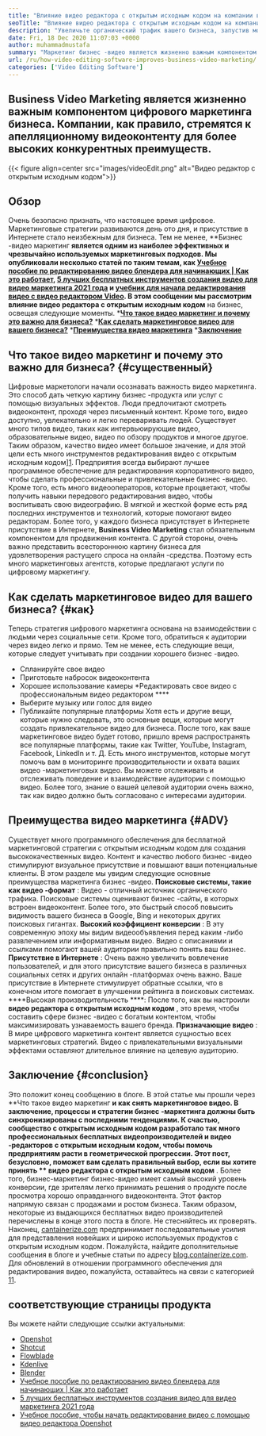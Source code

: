 ```yaml
---
title: "Влияние видео редактора с открытым исходным кодом на компании в 2021 году" 
seoTitle: "Влияние видео редактора с открытым исходным кодом на компании в 2021 году" 
description: "Увеличьте органический трафик вашего бизнеса, запустив мощную видеопад -кампанию. В этом сообщении объясняется преимущества использования видео редактора с открытым исходным кодом." 
date: Fri, 18 Dec 2020 11:07:03 +0000
author: muhammadmustafa
summary: "Маркетинг бизнес -видео является жизненно важным компонентом цифрового маркетинга бизнеса. Компании, как правило, стремятся к апелляционному видеоконтенту для более высоких конкурентных преимуществ." 
url: /ru/how-video-editing-software-improves-business-video-marketing/
categories: ['Video Editing Software']
---
```


## Business Video Marketing является жизненно важным компонентом цифрового маркетинга бизнеса. Компании, как правило, стремятся к апелляционному видеоконтенту для более высоких конкурентных преимуществ.

{{< figure align=center src="images/videoEdit.png" alt="Видео редактор с открытым исходным кодом">}}


## Обзор
Очень безопасно признать, что настоящее время цифровое. Маркетинговые стратегии развиваются день ото дня, и присутствие в Интернете стало неизбежным для бизнеса. Тем не менее, **Бизнес -видео маркетинг  **является одним из наиболее эффективных и чрезвычайно используемых маркетинговых подходов. Мы опубликовали несколько статей по таким темам, как [Учебное пособие по редактированию видео блендера для начинающих | Как это работает][2], [5 лучших бесплатных инструментов создания видео для видео маркетинга 2021 года][3] и [учебник для начала редактирования видео с видео редактором Video][4]. В этом сообщении мы рассмотрим влияние видео редактора с открытым исходным кодом**   на бизнес, освещая следующие моменты.
  ***[Что такое видео маркетинг и почему это важно для бизнеса?][5]** 
  ***[Как сделать маркетинговое видео для вашего бизнеса?][6]** 
  ***[Преимущества видео маркетинга][7]** 
  ***[Заключение][8]** 

## Что такое видео маркетинг и почему это важно для бизнеса?   {#существенный}
Цифровые маркетологи начали осознавать важность видео маркетинга. Это способ дать четкую картину бизнес -продукта или услуг с помощью визуальных эффектов. Люди предпочитают смотреть видеоконтент, проходя через письменный контент. Кроме того, видео доступно, увлекательно и легко переваривать людей. Существует много типов видео, таких как интервьюирующие видео, образовательные видео, видео по обзору продуктов и многое другое. Таким образом, качество видео имеет большое значение, и для этой цели есть много инструментов редактирования видео с открытым исходным кодом][1]. Предприятия всегда выбирают лучшее программное обеспечение для редактирования корпоративного видео, чтобы сделать профессиональные и привлекательные бизнес -видео.
Кроме того, есть много видеооператоров, которые процветают, чтобы получить навыки передового редактирования видео, чтобы воспитывать свою видеографию. В мягкой и жесткой форме есть ряд последних инструментов и технологий, которые помогают видео редакторам. Более того, у каждого бизнеса присутствует в Интернете присутствие в Интернете, **Business Video Marketing**  стал обязательным компонентом для продвижения контента. С другой стороны, очень важно представить всестороннюю картину бизнеса для удовлетворения растущего спроса на онлайн -средства. Поэтому есть много маркетинговых агентств, которые предлагают услуги по цифровому маркетингу.

## Как сделать маркетинговое видео для вашего бизнеса?   {#как}
Теперь стратегия цифрового маркетинга основана на взаимодействии с людьми через социальные сети. Кроме того, обратиться к аудитории через видео легко и прямо. Тем не менее, есть следующие вещи, которые следует учитывать при создании хорошего бизнес -видео.
  * Спланируйте свое видео
  * Приготовьте набросок видеоконтента
  * Хорошее использование камеры
  *Редактировать свое видео с профессиональным видео редактором  **** 
  * Выберите музыку или голос для видео
  * Публикайте популярные платформы
Хотя есть и другие вещи, которые нужно следовать, это основные вещи, которые могут создать привлекательное видео для бизнеса. После того, как ваше маркетинговое видео будет готово, пришло время распространять все популярные платформы, такие как Twitter, YouTube, Instagram, Facebook, LinkedIn и т. Д. Есть много инструментов, которые могут помочь вам в мониторинге производительности и охвата ваших видео -маркетинговых видео. Вы можете отслеживать и отслеживать поведение и взаимодействие аудитории с помощью видео. Более того, знание о вашей целевой аудитории очень важно, так как видео должно быть согласовано с интересами аудитории.

## Преимущества видео маркетинга   {#ADV}
Существует много программного обеспечения для бесплатной маркетинговой стратегии с открытым исходным кодом для создания высококачественных видео. Контент и качество любого бизнес -видео стимулируют визуальное присутствие и повышают ваши потенциальные клиенты. В этом разделе мы увидим следующие основные преимущества маркетинга бизнес -видео.
**Поисковые системы, такие как видео -формат** : Видео - отличный источник органического трафика. Поисковые системы оценивают бизнес -сайты, в которых встроен видеоконтент. Более того, это быстрый способ повысить видимость вашего бизнеса в Google, Bing и некоторых других поисковых гигантах.
**Высокий коэффициент конверсии** : В эту современную эпоху мы видим видеообъявления перед каким -либо развлечением или информативным видео. Видео с описаниями и ссылками помогают вашей аудитории правильно понять ваш бизнес.
**Присутствие в Интернете** : Очень важно увеличить вовлечение пользователей, и для этого присутствие вашего бизнеса в различных социальных сетях и других онлайн -платформах очень важно. Ваше присутствие в Интернете стимулирует обратные ссылки, что в конечном итоге помогает в улучшении рейтинга в поисковых системах.
****Высокая производительность ****: После того, как вы настроили  **видео редактора с открытым исходным кодом**  , это время, чтобы составить сфере бизнес -видео с богатым контентом, чтобы максимизировать узнаваемость вашего бренда.
**Призначающие видео** : В мире цифрового маркетинга контент является сущностью всех маркетинговых стратегий. Видео с привлекательными визуальными эффектами оставляют длительное влияние на целевую аудиторию.

## Заключение   {#conclusion}
Это положит конец сообщению в блоге. В этой статье мы прошли через **Что такое видео маркетинг  **и как снять маркетинговое видео. В заключение, процессы и стратегии бизнес -маркетинга должны быть синхронизированы с последними тенденциями. К счастью, сообщество с открытым исходным кодом разработало так много профессиональных бесплатных видеопроизводителей и видео -редакторов с открытым исходным кодом, чтобы помочь предприятиям расти в геометрической прогрессии. Этот пост, безусловно, поможет вам сделать правильный выбор, если вы хотите принять **  видео редактора с открытым исходным кодом** . Более того, бизнес-маркетинг бизнес-видео имеет самый высокий уровень конверсии, где зрителям легко принимать решения о продукте после просмотра хорошо оправданного видеоконтента. Этот фактор напрямую связан с продажами и ростом бизнеса. Таким образом, некоторые из выдающихся бесплатных видео производителей перечислены в конце этого поста в блоге. Не стесняйтесь их проверять.
Наконец, [cantainerize.com][9] предпринимает последовательные усилия для представления новейших и широко используемых продуктов с открытым исходным кодом. Пожалуйста, найдите дополнительные сообщения в блоге и учебные статьи по адресу [blog.containerize.com][10]. Для обновлений в отношении программного обеспечения для редактирования видео, пожалуйста, оставайтесь на связи с категорией [1][1][1].

## соответствующие страницы продукта
Вы можете найти следующие ссылки актуальными:
  * [Openshot][11]
  * [Shotcut][12]
  * [Flowblade][13]
  * [Kdenlive][14]
  * [Blender][15]
  * [Учебное пособие по редактированию видео блендера для начинающих | Как это работает][2]
  * [5 лучших бесплатных инструментов создания видео для видео маркетинга 2021 года][3]
  * [Учебное пособие, чтобы начать редактирование видео с помощью видео редактора Openshot][4]

  
[1]: https://products.containerize.com/video-editing-software
[2]: https://blog.containerize.com/video-editing-software/blender-video-editing-tutorial-for-beginners/
[3]: https://blog.containerize.com/video-editing-software/top-5-open-source-video-editor-software-for-video-marketing/
[4]: https://blog.containerize.com/video-editing-software/openshot-video-editor-tutorial-for-beginners-open-source/
[5]: #essential
[6]: #how
[7]: #adv
[8]: #Conclusion
[9]: https://www.containerize.com/
[10]: https://blog.containerize.com/
[11]: https://products.containerize.com/video-editing-software/openshot
[12]: https://products.containerize.com/video-editing-software/shotcut
[13]: https://products.containerize.com/video-editing-software/flowblade
[14]: https://products.containerize.com/video-editing-software/kdenlive
[15]: https://products.containerize.com/video-editing-software/blender
